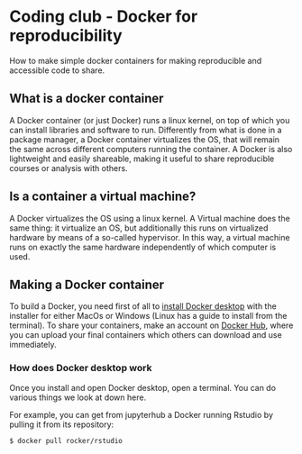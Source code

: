 # Coding club - Docker for reproducibility

How to make simple docker containers for making reproducible and accessible code to share.

## What is a docker container

A Docker container (or just Docker) runs a linux kernel, on top of which you can install libraries and software to run. Differently from what is done in a package manager, a Docker container virtualizes the OS, that will remain the same across different computers running the container. A Docker is also lightweight and easily shareable, making it useful to share reproducible courses or analysis with others.

## Is a container a virtual machine?

A Docker virtualizes the OS using a linux kernel. A Virtual machine does the same thing: it virtualize an OS, but additionally this runs on virtualized hardware by means of a so-called hypervisor. In this way, a virtual machine runs on exactly the same hardware independently of which computer is used.

## Making a Docker container

To build a Docker, you need first of all to [install Docker desktop](https://www.docker.com/products/docker-desktop/) with the installer for either MacOs or Windows (Linux has a guide to install from the terminal). To share your containers, make an account on [Docker Hub](https://hub.docker.com/), where you can upload your final containers which others can download and use immediately.

### How does Docker desktop work

Once you install and open Docker desktop, open a terminal. You can do various things we look at down here.

For example, you can get from jupyterhub a Docker running Rstudio by pulling it from its repository:

```
$ docker pull rocker/rstudio

```

